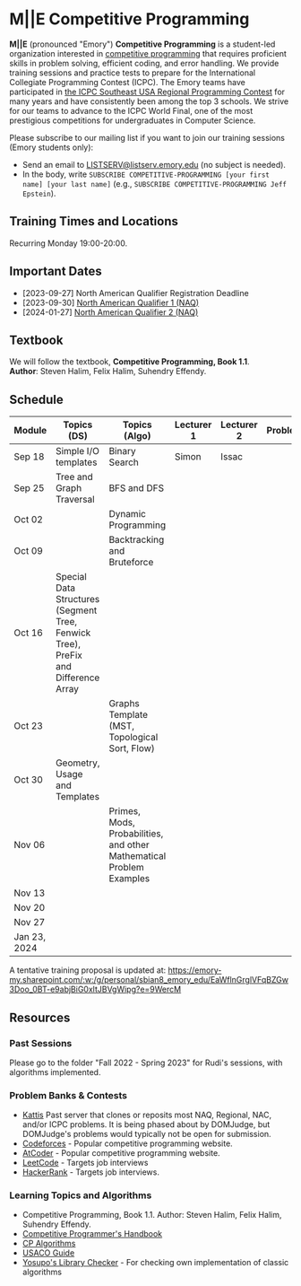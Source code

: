 # M||E Competitive Programming

**M||E** (pronounced "Emory") **Competitive Programming** is a student-led organization interested in [competitive programming](https://en.wikipedia.org/wiki/Competitive_programming) that requires proficient skills in problem solving, efficient coding, and error handling.
We provide training sessions and practice tests to prepare for the International Collegiate Programming Contest (ICPC).
The Emory teams have participated in [the ICPC Southeast USA Regional Programming Contest](http://seusa.vanb.org) for many years and have consistently been among the top 3 schools.
We strive for our teams to advance to the ICPC World Final, one of the most prestigious competitions for undergraduates in Computer Science.

Please subscribe to our mailing list if you want to join our training sessions (Emory students only):

* Send an email to LISTSERV@listserv.emory.edu (no subject is needed).
* In the body, write `SUBSCRIBE COMPETITIVE-PROGRAMMING [your first name] [your last name]` (e.g., `SUBSCRIBE COMPETITIVE-PROGRAMMING Jeff Epstein`).

## Training Times and Locations
Recurring Monday 19:00-20:00.

## Important Dates
* [2023-09-27] North American Qualifier Registration Deadline
* [2023-09-30] [North American Qualifier 1 (NAQ)](https://na.icpc.global/naq/)
* [2024-01-27] [North American Qualifier 2 (NAQ)](https://na.icpc.global/naq/)

## Textbook
We will follow the textbook, **Competitive Programming, Book 1.1**.  
**Author**: Steven Halim, Felix Halim, Suhendry Effendy.

## Schedule

| Module | Topics (DS) | Topics (Algo) | Lecturer 1 | Lecturer 2 | Problems|
|--------|-------------|---------------|----------|---------------|------------------|
| Sep 18 | Simple I/O templates | Binary Search | Simon | Issac |  |
| Sep 25 | Tree and Graph Traversal| BFS and DFS | | | |
| Oct 02 | | Dynamic Programming| | | |
| Oct 09 | | Backtracking and Bruteforce | | | |
| Oct 16 | Special Data Structures (Segment Tree, Fenwick Tree), PreFix and Difference Array | | | | |
| Oct 23 | | Graphs Template (MST, Topological Sort, Flow)| | | |
| Oct 30 | Geometry, Usage and Templates| | | | |
| Nov 06 | | Primes, Mods, Probabilities, and other Mathematical Problem Examples| | | |
| Nov 13 | | | | | |
| Nov 20 | | | | | |
| Nov 27 | | | | | |
| Jan 23, 2024 | | | | | |

A tentative training proposal is updated at: https://emory-my.sharepoint.com/:w:/g/personal/sbian8_emory_edu/EaWflnGrglVFqBZGw3Doo_0BT-e9abjBiG0xltJBVgWipg?e=9WercM

## Resources

### Past Sessions
Please go to the folder "Fall 2022 - Spring 2023" for Rudi's sessions, with algorithms implemented.

###  Problem Banks & Contests
* [Kattis](https://open.kattis.com/problems) Past server that clones or reposits most NAQ, Regional, NAC, and/or ICPC problems. It is being phased about by DOMJudge, but DOMJudge's problems would typically not be open for submission.
* [Codeforces](https://codeforces.com/) - Popular competitive programming website.
* [AtCoder](https://atcoder.jp/) - Popular competitive programming website.
* [LeetCode](https://leetcode.com/) - Targets job interviews
* [HackerRank](https://www.hackerrank.com/) - Targets job interviews.

### Learning Topics and Algorithms
* Competitive Programming, Book 1.1. Author: Steven Halim, Felix Halim, Suhendry Effendy.
* [Competitive Programmer's Handbook](https://usaco.guide/CPH.pdf)
* [CP Algorithms](https://cp-algorithms.com/)
* [USACO Guide](https://usaco.guide/)
* [Yosupo's Library Checker](https://judge.yosupo.jp/) - For checking own implementation of classic algorithms
